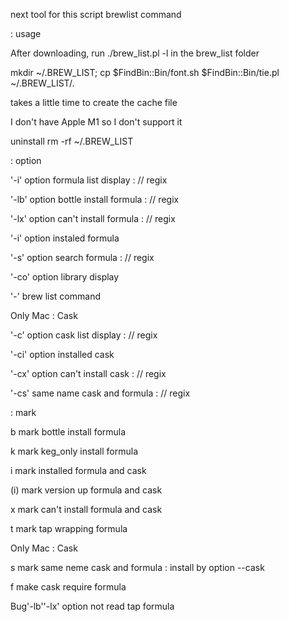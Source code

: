 next tool for this script brewlist command

: usage

After downloading, run ./brew_list.pl -l in the brew_list folder

mkdir ~/.BREW_LIST; cp $FindBin::Bin/font.sh $FindBin::Bin/tie.pl ~/.BREW_LIST/.

takes a little time to create the cache file

I don't have Apple M1 so I don't support it

uninstall rm -rf ~/.BREW_LIST

: option

'-i'  option formula list display   : // regix

'-lb' option bottle install formula : // regix

'-lx' option can't install formula  : // regix

'-i'  option instaled formula

'-s'  option search formula         : // regix

'-co' option library display

'-'   brew list command

Only Mac : Cask

'-c'  option cask list display      : // regix

'-ci' option installed cask

'-cx' option can't install cask     : // regix

'-cs' same name cask and formula    : // regix

: mark

b mark bottle install formula

k mark keg_only install formula

i mark installed formula and cask

(i) mark version up formula and cask

x mark can't install formula and cask

t mark tap wrapping formula

Only Mac : Cask

s mark same neme cask and formula : install by option --cask

f make cask require formula

Bug'-lb''-lx' option not read tap formula

